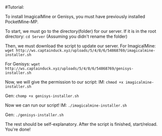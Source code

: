 #Tutorial:

To install ImagicalMine or Genisys, you must have previously installed PocketMine-MP. 

To start, we must go to the directory(folder) for our server. If it is in the root directory: ```cd Server``` (Assuming you didn't rename the folder)

Then, we must download the script to update our server.
For ImagicalMine: ```wget http://ws.captainduck.xyz/uploads/5/4/8/6/54868769/imagicalmine-installer.sh```

For Genisys: ```wget http://ws.captainduck.xyz/uploads/5/4/8/6/54868769/genisys-installer.sh```

Now, we will give the permission to our script:
IM: ```chmod +x imagicalmine-installer.sh```

Gen: ```chomp +x genisys-installer.sh```

Now we can run our script!
IM: ```./imagicalmine-installer.sh```

Gen: ```./genisys-installer.sh```

The rest should be self-explanatory. After the script is finished, start/reload. You're done!
